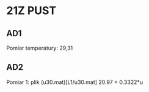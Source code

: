 # 21Z PUST

## AD1
Pomiar temperatury: 29,31

## AD2 
Pomiar 1: plik (u30.mat)[L1/u30.mat]
20.97 + 0.3322*u